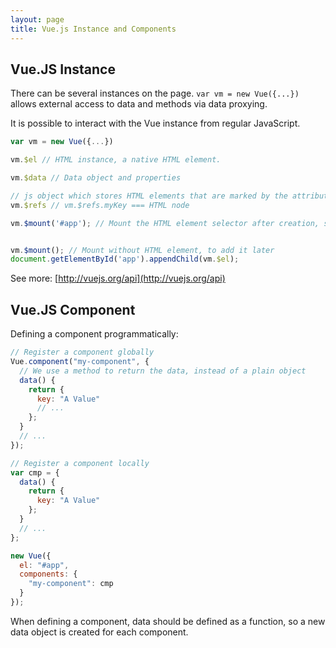 ```yaml
---
layout: page
title: Vue.js Instance and Components
---
```


## Vue.JS Instance

There can be several instances on the page. `var vm = new Vue({...})` allows external access to data and methods via data proxying.

It is possible to interact with the Vue instance from regular JavaScript.

```js
var vm = new Vue({...})

vm.$el // HTML instance, a native HTML element.

vm.$data // Data object and properties

// js object which stores HTML elements that are marked by the attribute ref="myKey"
vm.$refs // vm.$refs.myKey === HTML node

vm.$mount('#app'); // Mount the HTML element selector after creation, similar to "el".


vm.$mount(); // Mount without HTML element, to add it later
document.getElementById('app').appendChild(vm.$el);
```

See more: [http://vuejs.org/api](http://vuejs.org/api)

## Vue.JS Component

Defining a component programmatically:

```js
// Register a component globally
Vue.component("my-component", {
  // We use a method to return the data, instead of a plain object
  data() {
    return {
      key: "A Value"
      // ...
    };
  }
  // ...
});
```

```js
// Register a component locally
var cmp = {
  data() {
    return {
      key: "A Value"
    };
  }
  // ...
};

new Vue({
  el: "#app",
  components: {
    "my-component": cmp
  }
});
```

When defining a component, data should be defined as a function, so a new data object is created for each component.
